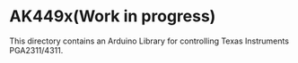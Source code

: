 AK449x(Work in progress)
==========================================================================
This directory contains an Arduino Library for controlling Texas Instruments PGA2311/4311.